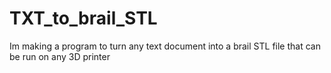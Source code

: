 # TXT_to_brail_STL
Im making a program to turn any text document into a brail STL file that can be run on any 3D printer
